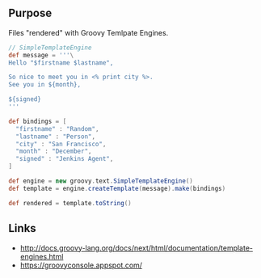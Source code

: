 ## Purpose
Files "rendered" with Groovy Temlpate Engines.

```groovy
// SimpleTemplateEngine
def message = '''\
Hello "$firstname $lastname",

So nice to meet you in <% print city %>.
See you in ${month},

${signed}
'''

def bindings = [
  "firstname" : "Random", 
  "lastname" : "Person",
  "city" : "San Francisco", 
  "month" : "December", 
  "signed" : "Jenkins Agent",
]

def engine = new groovy.text.SimpleTemplateEngine()
def template = engine.createTemplate(message).make(bindings)

def rendered = template.toString()
```

## Links
* http://docs.groovy-lang.org/docs/next/html/documentation/template-engines.html
* https://groovyconsole.appspot.com/
